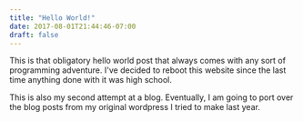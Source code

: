 ```yaml
---
title: "Hello World!"
date: 2017-08-01T21:44:46-07:00
draft: false
---
```

This is that obligatory hello world post that always comes with any sort of programming adventure. I've decided to reboot this website since the last time anything done with it was high school.

This is also my second attempt at a blog. Eventually, I am going to port over the blog posts from my original wordpress I tried to make last year.